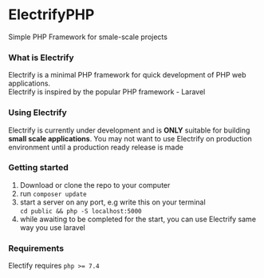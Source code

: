 # ElectrifyPHP
Simple PHP Framework for smale-scale projects

### What is Electrify
Electrify is a minimal PHP framework for quick development of PHP web applications.<br>
Electrify is inspired by the popular PHP framework - Laravel

### Using Electrify
Electrify is currently under development and is **ONLY** suitable for building **small scale applications**. You may not want to use Electrify on production environment until a production ready release is made

### Getting started
1. Download or clone the repo to your computer
2. run `composer update`
3. start a server on any port, e.g write this on your terminal <br>`cd public && php -S localhost:5000`
4. while awaiting to be completed for the start, you can use Electrify same way you use laravel

### Requirements
Electify requires `php >= 7.4`
